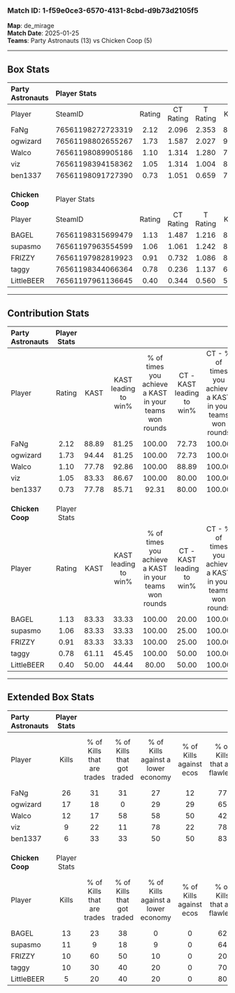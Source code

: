 ### Match ID: 1-f59e0ce3-6570-4131-8cbd-d9b73d2105f5  
**Map**: de_mirage  
**Match Date**: 2025-01-25  
**Teams**: Party Astronauts (13) vs Chicken Coop (5)  

---  

## Box Stats  

| **Party Astronauts** | Player Stats      |        |           |          |       |       |       |         |        |      |     |
| :- | :- | :-: | :-: | :-: | :-: | :-: | :-: | :-: | :-: | :-: | :-: |
| Player               | SteamID           | Rating | CT Rating | T Rating | KAST  |  ADR  | Kills | Assists | Deaths | K/D  | HS% |
| FaNg                 | 76561198272723319 |  2.12  |   2.096   |  2.353   | 88.89 | 138.4 |  26   |    3    |   10   | 2.60 | 69  |
| ogwizard             | 76561198802655267 |  1.73  |   1.587   |  2.027   | 94.44 | 86.8  |  17   |    1    |   4    | 4.25 | 29  |
| Walco                | 76561198089905186 |  1.10  |   1.314   |  1.280   | 77.78 | 84.8  |  12   |    6    |   14   | 0.86 | 50  |
| viz                  | 76561198394158362 |  1.05  |   1.314   |  1.004   | 83.33 | 72.9  |   9   |    8    |   11   | 0.82 | 22  |
| ben1337              | 76561198091727390 |  0.73  |   1.051   |  0.659   | 77.78 | 32.4  |   6   |    7    |   11   | 0.55 | 16  |
|                      |                   |        |           |          |       |       |       |         |        |      |     |
|                      |                   |        |           |          |       |       |       |         |        |      |     |
|                      |                   |        |           |          |       |       |       |         |        |      |     |
| **Chicken Coop**     | Player Stats      |        |           |          |       |       |       |         |        |      |     |
| Player               | SteamID           | Rating | CT Rating | T Rating | KAST  |  ADR  | Kills | Assists | Deaths | K/D  | HS% |
| BAGEL                | 76561198315699479 |  1.13  |   1.487   |  1.216   | 83.33 | 81.6  |  13   |    3    |   15   | 0.87 | 61  |
| supasmo              | 76561197963554599 |  1.06  |   1.061   |  1.242   | 83.33 | 74.3  |  11   |    2    |   13   | 0.85 | 45  |
| FRIZZY               | 76561197982819923 |  0.91  |   0.732   |  1.086   | 83.33 | 65.7  |  10   |    4    |   16   | 0.63 | 60  |
| taggy                | 76561198344066364 |  0.78  |   0.236   |  1.137   | 61.11 | 52.8  |  10   |    1    |   13   | 0.77 | 50  |
| LittleBEER           | 76561197961136645 |  0.40  |   0.344   |  0.560   | 50.00 | 42.6  |   5   |    2    |   14   | 0.36 | 80  |
---  

## Contribution Stats  

| **Party Astronauts** | Player Stats |       |                      |                                                        |                           |                                                             |                          |                                                            |
| :- | :-: | :-: | :-: | :-: | :-: | :-: | :-: | :-: |
| Player               |    Rating    | KAST  | KAST leading to win% | % of times you achieve a KAST in your teams won rounds | CT - KAST leading to win% | CT - % of times you achieve a KAST in your teams won rounds | T - KAST leading to win% | T - % of times you achieve a KAST in your teams won rounds |
| FaNg                 |     2.12     | 88.89 |        81.25         |                         100.00                         |           72.73           |                           100.00                            |          100.00          |                           100.00                           |
| ogwizard             |     1.73     | 94.44 |        81.25         |                         100.00                         |           72.73           |                           100.00                            |          100.00          |                           100.00                           |
| Walco                |     1.10     | 77.78 |        92.86         |                         100.00                         |           88.89           |                           100.00                            |          100.00          |                           100.00                           |
| viz                  |     1.05     | 83.33 |        86.67         |                         100.00                         |           80.00           |                           100.00                            |          100.00          |                           100.00                           |
| ben1337              |     0.73     | 77.78 |        85.71         |                         92.31                          |           80.00           |                           100.00                            |          100.00          |                           80.00                            |
|                      |              |       |                      |                                                        |                           |                                                             |                          |                                                            |
|                      |              |       |                      |                                                        |                           |                                                             |                          |                                                            |
|                      |              |       |                      |                                                        |                           |                                                             |                          |                                                            |
| **Chicken Coop**     | Player Stats |       |                      |                                                        |                           |                                                             |                          |                                                            |
| Player               |    Rating    | KAST  | KAST leading to win% | % of times you achieve a KAST in your teams won rounds | CT - KAST leading to win% | CT - % of times you achieve a KAST in your teams won rounds | T - KAST leading to win% | T - % of times you achieve a KAST in your teams won rounds |
| BAGEL                |     1.13     | 83.33 |        33.33         |                         100.00                         |           20.00           |                           100.00                            |          40.00           |                           100.00                           |
| supasmo              |     1.06     | 83.33 |        33.33         |                         100.00                         |           25.00           |                           100.00                            |          36.36           |                           100.00                           |
| FRIZZY               |     0.91     | 83.33 |        33.33         |                         100.00                         |           25.00           |                           100.00                            |          36.36           |                           100.00                           |
| taggy                |     0.78     | 61.11 |        45.45         |                         100.00                         |           50.00           |                           100.00                            |          44.44           |                           100.00                           |
| LittleBEER           |     0.40     | 50.00 |        44.44         |                         80.00                          |           50.00           |                           100.00                            |          42.86           |                           75.00                            |
---  

## Extended Box Stats  

| **Party Astronauts** | Player Stats |                            |                            |                                    |                         |                              |                                 |        |                             |                                     |                          |                               |                            |
| :- | :-: | :-: | :-: | :-: | :-: | :-: | :-: | :-: | :-: | :-: | :-: | :-: | :-: |
| Player               |    Kills     | % of Kills that are trades | % of Kills that got traded | % of Kills against a lower economy | % of Kills against ecos | % of Kills that are flawless | % of Kills that are close duels | Deaths | % of Deaths that get traded | % of Deaths against a lower economy | % of Deaths against ecos | % of Deaths that are flawless | % of Deaths that are close |
| FaNg                 |      26      |             31             |             31             |                 27                 |           12            |              77              |                0                |   10   |             20              |                 30                  |            20            |              80               |             0              |
| ogwizard             |      17      |             18             |             0              |                 29                 |           29            |              65              |                0                |   4    |             25              |                  0                  |            0             |              75               |             25             |
| Walco                |      12      |             17             |             58             |                 58                 |           50            |              42              |                8                |   14   |             50              |                 29                  |            14            |              50               |             7              |
| viz                  |      9       |             22             |             11             |                 78                 |           22            |              78              |                0                |   11   |             45              |                  0                  |            0             |              36               |             18             |
| ben1337              |      6       |             33             |             33             |                 50                 |           50            |              83              |                0                |   11   |             27              |                 27                  |            9             |              64               |             0              |
|                      |              |                            |                            |                                    |                         |                              |                                 |        |                             |                                     |                          |                               |                            |
|                      |              |                            |                            |                                    |                         |                              |                                 |        |                             |                                     |                          |                               |                            |
|                      |              |                            |                            |                                    |                         |                              |                                 |        |                             |                                     |                          |                               |                            |
| **Chicken Coop**     | Player Stats |                            |                            |                                    |                         |                              |                                 |        |                             |                                     |                          |                               |                            |
| Player               |    Kills     | % of Kills that are trades | % of Kills that got traded | % of Kills against a lower economy | % of Kills against ecos | % of Kills that are flawless | % of Kills that are close duels | Deaths | % of Deaths that get traded | % of Deaths against a lower economy | % of Deaths against ecos | % of Deaths that are flawless | % of Deaths that are close |
| BAGEL                |      13      |             23             |             38             |                 0                  |            0            |              62              |               15                |   15   |             40              |                 13                  |            0             |              67               |             0              |
| supasmo              |      11      |             9              |             18             |                 9                  |            0            |              64              |                9                |   13   |             38              |                 23                  |            8             |              69               |             0              |
| FRIZZY               |      10      |             60             |             50             |                 10                 |            0            |              20              |               10                |   16   |             13              |                 13                  |            0             |              63               |             0              |
| taggy                |      10      |             30             |             40             |                 20                 |            0            |              70              |                0                |   13   |             15              |                 15                  |            0             |              77               |             0              |
| LittleBEER           |      5       |             20             |             40             |                 20                 |            0            |              80              |                0                |   14   |             21              |                 14                  |            0             |              64               |             7              |
